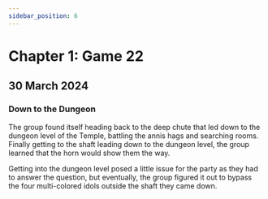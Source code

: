 ```yaml
---
sidebar_position: 6
---
```


# Chapter 1: Game 22

## 30 March 2024

### Down to the Dungeon

The group found itself heading back to the deep chute that led down to the dungeon level of the Temple, battling the annis hags and searching rooms. Finally getting to the shaft leading down to the dungeon level, the group learned that the horn would show them the way.

Getting into the dungeon level posed a little issue for the party as they had to answer the question, but eventually, the group figured it out to bypass the four multi-colored idols outside the shaft they came down.